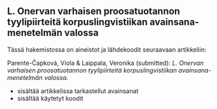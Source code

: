 ## L. Onervan varhaisen proosatuotannon tyylipiirteitä korpuslingvistiikan avainsana-menetelmän valossa

Tässä hakemistossa on aineistot ja lähdekoodit seuraavaan artikkeliin:

Parente-Čapková, Viola & Laippala, Veronika (submitted): _L. Onervan varhaisen proosatuotannon tyylipiirteitä korpuslingvistiikan avainsana-menetelmän valossa._

- <keywords-small/> sisältää artikkelissa tarkastellut avainsanat
- <scripts/> sisältää käytetyt koodit

